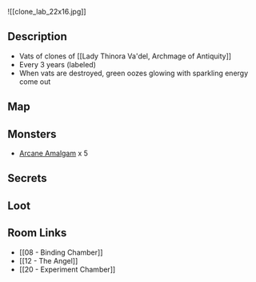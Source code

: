 ![[clone_lab_22x16.jpg]]
## Description

* Vats of clones of [[Lady Thinora Va'del, Archmage of Antiquity]]
* Every 3 years (labeled)
* When vats are destroyed, green oozes glowing with sparkling energy come out

## Map

## Monsters

* [Arcane Amalgam](https://www.dndbeyond.com/monsters/4485774-arcane-amalgam) x 5

## Secrets

## Loot

## Room Links

*  [[08 - Binding Chamber]]
*  [[12 - The Angel]]
*  [[20 - Experiment Chamber]]